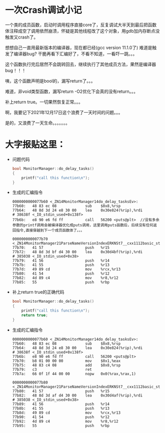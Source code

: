 # 一次Crash调试小记

一个类的成员函数，启动时调用程序直接core了，反复调试大半天到最后把函数体注释成空了调用依然崩溃，怀疑是其他线程改了这个对象，用gdb加内存断点没触发又crash了。

想想自己一直用最新版本的编译器，现在都已经(gcc version 11.1.0了) 难道是触发了编译器bug? 干脆再看下汇编好了，不看不知道，一看吓一跳。。。

这个函数执行完后居然不会跳转回去，继续执行了其他成员方法，果然是编译器bug！！！

咦，这个函数声明是bool的，漏写return了。。。

难道，非void类型函数，漏写return -O2优化下会真的没有return。。。

补上return true。一切果然恢复正常。。。

啊，我要记下2021年12月17日这个浪费了一天时间的问题。。。

是的，又浪费了一天生命。。。。。。。


# 大字报贴这里：

-   问题代码
    ```C
    bool MonitorManager::do_delay_tasks()
    {
        printf("call this function\n");
    }
    ```

- 生成的汇编指令
    ```assembly
    0000000000077b60 <_ZN14MonitorManager14do_delay_tasksEv>:
    77b60:   48 83 ec 08             sub    $0x8,%rsp
    77b64:   48 8d 3d 24 e8 30 00    lea    0x30e824(%rip),%rdi        # 38638f <_IO_stdin_used+0x138f>
    77b6b:   e8 90 e6 fd ff          call   56200 <puts@plt>  //没有多余参数的printf调用会被编译器优化成puts调用，这里调用puts函数后，后续没有任何返回指令,直接穿越到下一个成员函数体了。。。

    0000000000077b70 <_ZN14MonitorManager21ParseNameVersionIndexERKNSt7__cxx1112basic_stringIcSt11char_traitsIcESaIcEEERS5_S8_Ri>:
    77b70:   41 57                   push   %r15   
    77b72:   48 8d 3d bf d4 30 00    lea    0x30d4bf(%rip),%rdi        # 385038 <_IO_stdin_used+0x38>
    77b79:   41 56                   push   %r14   
    77b7b:   41 55                   push   %r13   
    77b7d:   49 89 cd                mov    %rcx,%r13
    77b80:   41 54                   push   %r12   
    77b82:   4d 89 c4                mov    %r8,%r12
    77b85:   55                      push   %rbp   
    ```

- 补上return true的正确代码
    ```C
    bool MonitorManager::do_delay_tasks()
    {
        printf("call this function\n");
        return true;
    }
    ```

- 生成的汇编指令
    ```assembly
    0000000000077b60 <_ZN14MonitorManager14do_delay_tasksEv>:
    77b60:   48 83 ec 08             sub    $0x8,%rsp
    77b64:   48 8d 3d 24 e8 30 00    lea    0x30e824(%rip),%rdi        # 38638f <_IO_stdin_used+0x138f>
    77b6b:   e8 90 e6 fd ff          call   56200 <puts@plt>
    77b70:   b8 01 00 00 00          mov    $0x1,%eax
    77b75:   48 83 c4 08             add    $0x8,%rsp
    77b79:   c3                      ret    
    77b7a:   66 0f 1f 44 00 00       nopw   0x0(%rax,%rax,1)

    0000000000077b80 <_ZN14MonitorManager21ParseNameVersionIndexERKNSt7__cxx1112basic_stringIcSt11char_traitsIcESaIcEEERS5_S8_Ri>:
    77b80:   41 57                   push   %r15   
    77b82:   48 8d 3d af d4 30 00    lea    0x30d4af(%rip),%rdi        # 385038 <_IO_stdin_used+0x38>
    77b89:   41 56                   push   %r14   
    77b8b:   41 55                   push   %r13   
    77b8d:   49 89 cd                mov    %rcx,%r13
    77b90:   41 54                   push   %r12   
    77b92:   4d 89 c4                mov    %r8,%r12
    77b95:   55                      push   %rbp   
    ```